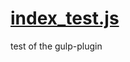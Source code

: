 

<!-- Start index_test.js -->

# [index_test.js](index_test.js)  

test of the gulp-plugin

<!-- End index_test.js -->


